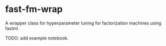 # fast-fm-wrap
A wrapper class for hyperparameter tuning for factorization machines using fastml. 

TODO: add example notebook.
